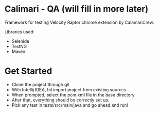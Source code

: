 # Calimari - QA (will fill in more later)

Framework for testing Velocity Raptor chrome extension by CalamariCrew.

Libraries used:
- Selenide
- TestNG
- Maven 

# Get Started 

- Clone the project through git
- With Intellij IDEA, hit import project from existing sources
- When prompted, select the pom.xml file in the base directory 
- After that, everything should be correctly set up.
- Pick any test in tests/src/main/java and go ahead and run!
